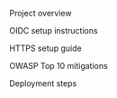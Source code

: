 Project overview

OIDC setup instructions

HTTPS setup guide

OWASP Top 10 mitigations

Deployment steps
